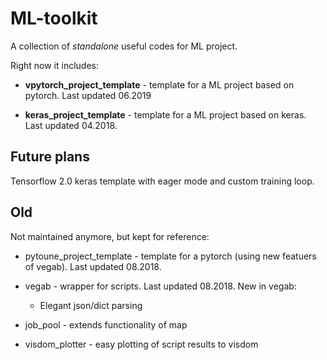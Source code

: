 # ML-toolkit

A collection of *standalone* useful codes for ML project. 

Right now it includes:

* **vpytorch_project_template** - template for a ML project based on pytorch. Last updated 06.2019

* **keras_project_template** - template for a ML project based on keras. Last updated 04.2018.

## Future plans

Tensorflow 2.0 keras template with eager mode and custom training loop.

## Old 

Not maintained anymore, but kept for reference:

* pytoune_project_template - template for a pytorch (using new featuers of vegab). Last updated 08.2018.

* vegab - wrapper for scripts. Last updated 08.2018. New in vegab:

    - Elegant json/dict parsing

* job_pool - extends functionality of map

* visdom_plotter - easy plotting of script results to visdom
